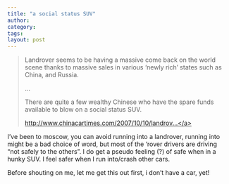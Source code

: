 ```yaml
---
title: "a social status SUV"
author:
category: 
tags: 
layout: post
---
```

<blockquote>

Landrover seems to be having a massive come back on the world scene thanks to massive sales in various ‘newly rich’ states such as China, and Russia.

…

There are quite a few wealthy Chinese who have the spare funds available to blow on a social status SUV.

<a href="http://www.chinacartimes.com/2007/10/10/landrover-sales-up-249-in-china/">http://www.chinacartimes.com/2007/10/10/landrov...</a>

</blockquote>

I’ve been to moscow, you can avoid running into a landrover, running into might be a bad choice of word, but most of the ‘rover drivers are driving “not safely to the others”. I do get a pseudo feeling (?) of safe when in a hunky SUV. I feel safer when I run into/crash other cars.

Before shouting on me, let me get this out first, i don’t have a car, yet!

